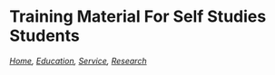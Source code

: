# Training Material For Self Studies Students
*[Home](./README.md),  [Education](./education.md),  [Service](https://romrobots.com),  [Research](https://www.facebook.com/profile.php?id=100089316612691&mibextid=ZbWKwL
)*

